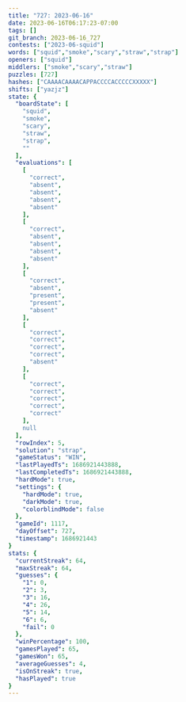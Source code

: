 ```yaml
---
title: "727: 2023-06-16"
date: 2023-06-16T06:17:23-07:00
tags: []
git_branch: 2023-06-16_727
contests: ["2023-06-squid"]
words: ["squid","smoke","scary","straw","strap"]
openers: ["squid"]
middlers: ["smoke","scary","straw"]
puzzles: [727]
hashes: ["CAAAACAAAACAPPACCCCACCCCCXXXXX"]
shifts: ["yazjz"]
state: {
  "boardState": [
    "squid",
    "smoke",
    "scary",
    "straw",
    "strap",
    ""
  ],
  "evaluations": [
    [
      "correct",
      "absent",
      "absent",
      "absent",
      "absent"
    ],
    [
      "correct",
      "absent",
      "absent",
      "absent",
      "absent"
    ],
    [
      "correct",
      "absent",
      "present",
      "present",
      "absent"
    ],
    [
      "correct",
      "correct",
      "correct",
      "correct",
      "absent"
    ],
    [
      "correct",
      "correct",
      "correct",
      "correct",
      "correct"
    ],
    null
  ],
  "rowIndex": 5,
  "solution": "strap",
  "gameStatus": "WIN",
  "lastPlayedTs": 1686921443888,
  "lastCompletedTs": 1686921443888,
  "hardMode": true,
  "settings": {
    "hardMode": true,
    "darkMode": true,
    "colorblindMode": false
  },
  "gameId": 1117,
  "dayOffset": 727,
  "timestamp": 1686921443
}
stats: {
  "currentStreak": 64,
  "maxStreak": 64,
  "guesses": {
    "1": 0,
    "2": 3,
    "3": 16,
    "4": 26,
    "5": 14,
    "6": 6,
    "fail": 0
  },
  "winPercentage": 100,
  "gamesPlayed": 65,
  "gamesWon": 65,
  "averageGuesses": 4,
  "isOnStreak": true,
  "hasPlayed": true
}
---
```

<!-- more -->

